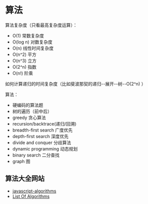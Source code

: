 # 算法


算法复杂度（只看最高复杂度运算）：
- O(1) 常数复杂度
- O(log n) 对数复杂度
- O(n) 线性时间复杂度
- O(n^2) 平方
- O(n^3) 立方
- O(2^n) 指数
- O(n!) 阶乘

如何计算递归的时间复杂度（比如斐波那契的递归--展开--树--O(2^n) ）


算法：
- 硬编码的算法题
- 树的遍历（前中后）
- greedy 贪心算法
- recursion/backtrace(递归/回溯)
- breadth-first search 广度优先
- depth-first search 深度优先
- divide and conquer 分歧算法
- dynamic programming 动态规划
- binary search 二分查找
- graph 图
 
 
## 算法大全网站
- [javascript-algorithms](https://mgechev.github.io/javascript-algorithms/index.html)
- [List Of Algorithms](https://www.wikiwand.com/en/List_of_algorithms)
